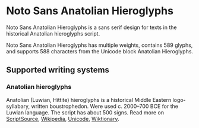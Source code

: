 
# Noto Sans Anatolian Hieroglyphs

Noto Sans Anatolian Hieroglyphs is a sans serif design for texts in the historical Anatolian hieroglyphs script. 

Noto Sans Anatolian Hieroglyphs has multiple weights, contains 589 glyphs, and supports 588 characters from the Unicode block Anatolian Hieroglyphs.


## Supported writing systems


### Anatolian hieroglyphs

Anatolian (Luwian, Hittite) hieroglyphs is a historical Middle Eastern logo-syllabary, written boustrophedon. Were used c. 2000–700 BCE for the Luwian language. The script has about 500 signs. Read more on [ScriptSource](https://scriptsource.org/scr/Hluw), [Wikipedia](https://en.wikipedia.org/wiki/ISO_15924:Hluw), [Unicode](https://www.unicode.org/versions/Unicode13.0.0/ch11.pdf#G27920), [Wiktionary](https://en.wiktionary.org/wiki/Category:Anatolian_Hieroglyphs_script).


